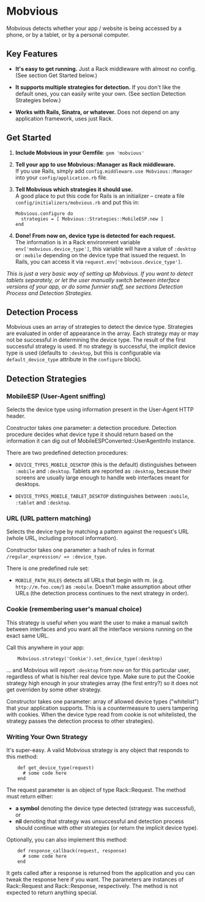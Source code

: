 # Mobvious

Mobvious detects whether your app / website is being accessed by a phone, or by a tablet,
or by a personal computer.

## Key Features

* **It's easy to get running.** Just a Rack middleware with almost no config. (See
  section Get Started below.)

* **It supports multiple strategies for detection.** If you don't like the default ones,
  you can easily write your own. (See section Detection Strategies below.)

* **Works with Rails, Sinatra, or whatever.** Does not depend on any application
  framework, uses just Rack.
  

## Get Started

1.  **Include Mobvious in your Gemfile**: `gem 'mobvious'`

2.  **Tell your app to use Mobvious::Manager as Rack middleware.**  
    If you use Rails, simply add `config.middleware.use Mobvious::Manager` into your
    `config/application.rb` file.

3.  **Tell Mobvious which strategies it should use.**  
    A good place to put this code for Rails is an initializer – create a file
    `config/initializers/mobvious.rb` and put this in:

        Mobvious.configure do
          strategies = [ Mobvious::Strategies::MobileESP.new ]
        end

4.  **Done! From now on, device type is detected for each request.**  
    The information is
    in a Rack environment variable `env['mobvious.device_type']`, this variable will
    have a value of `:desktop` or `:mobile` depending on the device type that issued
    the request. In Rails, you can access it via `request.env['mobvious.device_type']`.

*This is just a very basic way of setting up Mobvious. If you want to detect
tablets separately, or let the user manually switch between interface versions of your
app, or do some funnier stuff, see sections Detection Process and Detection Strategies.*

## Detection Process

Mobvious uses an array of strategies to detect the device type.
Strategies are evaluated in order of appearance in the array. Each strategy may or
may not be successful in determining the device type. The result of the first successful
strategy is used. If no strategy is successful, the implicit device type is used
(defaults to `:desktop`, but this is configurable via `default_device_type` attribute
in the `configure` block).


## Detection Strategies

### MobileESP (User-Agent sniffing)

Selects the device type using information present in the User-Agent HTTP header.

Constructor takes one parameter: a detection procedure.
Detection procedure decides what device type it should return based on the
information it can dig out of MobileESPConverted::UserAgentInfo instance.

There are two predefined detection procedures:

*   `DEVICE_TYPES_MOBILE_DESKTOP` (this is the default)
    distinguishes between `:mobile` and `:desktop`. Tablets
    are reported as `:desktop`, because their screens are usually large enough to handle
    web interfaces meant for desktops.

*   `DEVICE_TYPES_MOBILE_TABLET_DESKTOP` distinguishes between `:mobile`, `:tablet`
    and `:desktop`.

### URL (URL pattern matching)

Selects the device type by matching a pattern against the request's URL (whole URL,
including protocol information).

Constructor takes one parameter: a hash of rules in format
`/regular_expression/ => :device_type`.

There is one predefined rule set:

*   `MOBILE_PATH_RULES` detects all URLs that begin with m. (e.g. `http://m.foo.com/`)
    as `:mobile`. Doesn't make assumption about other URLs (the detection process
    continues to the next strategy in order).

### Cookie (remembering user's manual choice)

This strategy is useful when you want the user to make a manual switch between interfaces
and you want all the interface versions running on the exact same URL.

Call this anywhere in your app:

        Mobvious.strategy('Cookie').set_device_type(:desktop)
        
… and Mobvious will report `:desktop` from now on for this particular user, regardless
of what is his/her real device type. Make sure to put the Cookie strategy high enough
in your strategies array (the first entry?) so it does not get overriden by some other
strategy.

Constructor takes one parameter: array of allowed device types ("whitelist") that your
application supports. This is a countermeasure to users tampering with cookies. When
the device type read from cookie is not whitelisted, the strategy passes the detection
process to other strategies).

### Writing Your Own Strategy

It's super-easy. A valid Mobvious strategy is any object that responds to this method:

        def get_device_type(request)
          # some code here
        end

The request parameter is an object of type Rack::Request. The method must return either:

*   **a symbol** denoting the device type detected (strategy was successful), or
*   **nil** denoting that strategy was unsuccessful and detection process should continue
    with other strategies (or return the implicit device type).


Optionally, you can also implement this method:

        def response_callback(request, response)
          # some code here
        end

It gets called after a response is returned from the application and you can tweak the
response here if you want. The parameters are instances of Rack::Request
and Rack::Response, respectively. The method is not expected to return anything special.